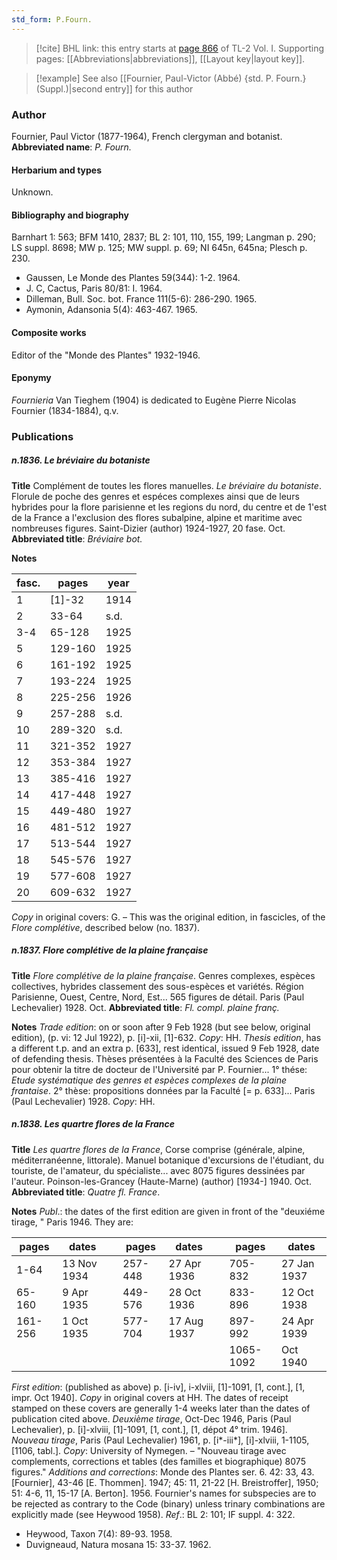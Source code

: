 ```yaml
---
std_form: P.Fourn.
---
```


> [!cite] BHL link: this entry starts at [page 866](https://www.biodiversitylibrary.org/page/33120997) of TL-2 Vol. I.
> Supporting pages: [[Abbreviations|abbreviations]], [[Layout key|layout key]].

> [!example] See also [[Fournier, Paul-Victor (Abbé) {std. P. Fourn.} (Suppl.)|second entry]] for this author

### Author

Fournier, Paul Victor (1877-1964), French clergyman and botanist. 
**Abbreviated name**: *P. Fourn.*

#### Herbarium and types

Unknown.

#### Bibliography and biography

Barnhart 1: 563; BFM 1410, 2837; BL 2: 101, 110, 155, 199; Langman p. 290; LS suppl. 8698; MW p. 125; MW suppl. p. 69; NI 645n, 645na; Plesch p. 230.
- Gaussen, Le Monde des Plantes 59(344): 1-2. 1964.
- J. C, Cactus, Paris 80/81: I. 1964.
- Dilleman, Bull. Soc. bot. France 111(5-6): 286-290. 1965.
- Aymonin, Adansonia 5(4): 463-467. 1965.

#### Composite works

Editor of the "Monde des Plantes" 1932-1946.

#### Eponymy

*Fournieria* Van Tieghem (1904) is dedicated to Eugène Pierre Nicolas Fournier (1834-1884), q.v.

### Publications

##### n.1836. Le bréviaire du botaniste

**Title**
Complément de toutes les flores manuelles. *Le bréviaire du botaniste*. Florule de poche des genres et espéces complexes ainsi que de leurs hybrides pour la flore parisienne et les regions du nord, du centre et de 1'est de la France a l'exclusion des flores subalpine, alpine et maritime avec nombreuses figures. Saint-Dizier (author) 1924-1927, 20 fase. Oct.
**Abbreviated title**: *Bréviaire bot.*

**Notes**

|fasc.	|pages	|year	|
|---	|---	|---	|
|1	|\[1\]-32	|1914	|
|2	|33-64	|s.d.	|
|3-4	|65-128	|1925	|
|5	|129-160	|1925	|
|6	|161-192	|1925	|
|7	|193-224	|1925	|
|8	|225-256	|1926	|
|9	|257-288	|s.d.	|
|10	|289-320	|s.d.	|
|11	|321-352	|1927|
|12	|353-384	|1927|
|13	|385-416	|1927|
|14	|417-448	|1927|
|15	|449-480	|1927|
|16	|481-512	|1927|
|17	|513-544	|1927|
|18	|545-576	|1927|
|19	|577-608	|1927|
|20	|609-632	|1927|

*Copy* in original covers: G. – This was the original edition, in fascicles, of the *Flore complétive*, described below (no. 1837).

##### n.1837. Flore complétive de la plaine française

**Title**
*Flore complétive de la plaine française*. Genres complexes, espèces collectives, hybrides classement des sous-espèces et variétés. Région Parisienne, Ouest, Centre, Nord, Est... 565 figures de détail. Paris (Paul Lechevalier) 1928. Oct.
**Abbreviated title**: *Fl. compl. plaine franç.*

**Notes**
*Trade edition*: on or soon after 9 Feb 1928 (but see below, original edition), (p. vi: 12 Jul 1922), p. \[i\]-xii, \[1\]-632. *Copy*: HH.
*Thesis edition*, has a different t.p. and an extra p. \[633\], rest identical, issued 9 Feb 1928, date of defending thesis. Thèses présentées à la Faculté des Sciences de Paris pour obtenir la titre de docteur de l'Université par P. Fournier... 1° thése: *Etude systématique des genres et espèces complexes de la plaine frantaise*. 2° thèse: propositions données par la Faculté \[= p. 633\]... Paris (Paul Lechevalier) 1928. *Copy*: HH.

##### n.1838. Les quartre flores de la France

**Title**
*Les quartre flores de la France*, Corse comprise (générale, alpine, méditerranéenne, littorale). Manuel botanique d'excursions de l'étudiant, du touriste, de l'amateur, du spécialiste... avec 8075 figures dessinées par l'auteur. Poinson-les-Grancey (Haute-Marne) (author) \[1934-\] 1940. Oct.
**Abbreviated title**: *Quatre fl. France*.

**Notes**
*Publ*.: the dates of the first edition are given in front of the "deuxiéme tirage, " Paris 1946. They are:

|pages	|dates	| |pages	|dates	| |pages	|dates|
|---	|---	|---|---	|---	|---|---	|---	|
|1-64	|13 Nov 1934	| |257-448	|27 Apr 1936	| |705-832	|27 Jan 1937|
|65-160	|9 Apr 1935	| |449-576	|28 Oct 1936	| |833-896	|12 Oct 1938|
|161-256	|1 Oct 1935	| |577-704	|17 Aug 1937	| |897-992	|24 Apr 1939|
|	|	| |	|	| |1065-1092	|Oct 1940|

*First edition*: (published as above) p. \[i-iv\], i-xlviii, \[1\]-1091, \[1, cont.\], \[1, impr. Oct 1940\]. *Copy* in original covers at HH. The dates of receipt stamped on these covers are generally 1-4 weeks later than the dates of publication cited above.
*Deuxième tirage*, Oct-Dec 1946, Paris (Paul Lechevalier), p. \[i\]-xlviii, \[1\]-1091, \[1, cont.\], \[1, dépot 4° trim. 1946\].
*Nouveau tirage*, Paris (Paul Lechevalier) 1961, p. \[i\*-iii\*\], \[i\]-xlviii, 1-1105, \[1106, tabl.\]. *Copy*: University of Nymegen. – "Nouveau tirage avec complements, corrections et tables (des familles et biographique) 8075 figures."
*Additions and corrections*: Monde des Plantes ser. 6. 42: 33, 43. \[Fournier\], 43-46 \[E. Thommen\]. 1947; 45: 11, 21-22 \[H. Breistroffer\], 1950; 51: 4-6, 11, 15-17 \[A. Berton\]. 1956.
Fournier's names for subspecies are to be rejected as contrary to the Code (binary) unless trinary combinations are explicitly made (see Heywood 1958).
*Ref*.: BL 2: 101; IF suppl. 4: 322.
- Heywood, Taxon 7(4): 89-93. 1958.
- Duvigneaud, Natura mosana 15: 33-37. 1962.

